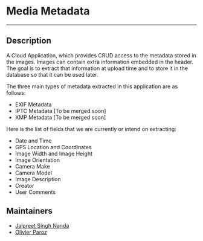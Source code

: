 # Media Metadata
---

## Description
A Cloud Application, which provides CRUD access to the metadata stored in the images. 
Images can contain extra information embedded in the header. The goal is to extract that information at upload time and to store it in the database so that it can be used later.

The three main types of metadata extracted in this application are as follows:

- EXIF Metadata
- IPTC Metadata [To be merged soon]
- XMP Metadata [To be merged soon]

Here is the list of fields that we are currently or intend on extracting:

- Date and Time
- GPS Location and Coordinates
- Image Width and Image Height
- Image Orientation
- Camera Make
- Camera Model
- Image Description
- Creator
- User Comments

## Maintainers

- [Jalpreet Singh Nanda](https://github.com/imjalpreet)
- [Olivier Paroz](https://github.com/oparoz)
